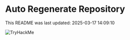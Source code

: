# Auto Regenerate Repository

This README was last updated: 2025-03-17 14:09:10

 ![TryHackMe](https://tryhackme.com/badge/533634)